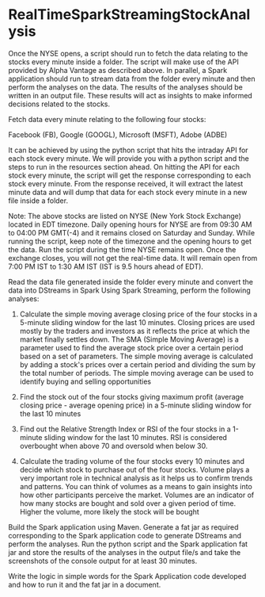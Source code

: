 # RealTimeSparkStreamingStockAnalysis

Once the NYSE opens, a script should run to fetch the data relating to the stocks every minute inside a folder. The script will make use of the API provided by Alpha Vantage as described above. In parallel, a Spark application should run to stream data from the folder every minute and then perform the analyses on the data. The results of the analyses should be written in an output file. These results will act as insights to make informed decisions related to the stocks.

Fetch data every minute relating to the following four stocks:

Facebook (FB),
Google (GOOGL),
Microsoft (MSFT),
Adobe (ADBE)

It can be achieved by using the python script that hits the intraday API for each stock every minute. We will provide you with a python script and the steps to run in the resources section ahead. On hitting the API for each stock every minute, the script will get the response corresponding to each stock every minute. From the response received, it will extract the latest minute data and will dump that data for each stock every minute in a new file inside a folder. 

Note: The above stocks are listed on NYSE (New York Stock Exchange) located in EDT timezone. Daily opening hours for NYSE are from 09:30 AM to 04:00 PM GMT(-4) and it remains closed on Saturday and Sunday. While running the script, keep note of the timezone and the opening hours to get the data. Run the script during the time NYSE remains open. Once the exchange closes, you will not get the real-time data. It will remain open from 7:00 PM IST to 1:30 AM IST (IST is 9.5 hours ahead of EDT).

Read the data file generated inside the folder every minute and convert the data into DStreams in Spark
Using Spark Streaming, perform the following analyses:

1. Calculate the simple moving average closing price of the four stocks in a 5-minute sliding window for the last 10 minutes.  Closing prices are used mostly by the traders and investors as it reflects the price at which the market finally settles down. The SMA (Simple Moving Average) is a parameter used to find the average stock price over a certain period based on a set of parameters. The simple moving average is calculated by adding a stock's prices over a certain period and dividing the sum by the total number of periods. The simple moving average can be used to identify buying and selling opportunities

2. Find the stock out of the four stocks giving maximum profit (average closing price - average opening price) in a 5-minute sliding window for the last 10 minutes

3. Find out the Relative Strength Index or RSI of the four stocks in a 1-minute sliding window for the last 10 minutes. RSI is considered overbought when above 70 and oversold when below 30. 

4. Calculate the trading volume of the four stocks every 10 minutes and decide which stock to purchase out of the four stocks. Volume plays a very important role in technical analysis as it helps us to confirm trends and patterns. You can think of volumes as a means to gain insights into how other participants perceive the market. Volumes are an indicator of how many stocks are bought and sold over a given period of time. Higher the volume, more likely the stock will be bought

Build the Spark application using Maven. Generate a fat jar as required corresponding to the Spark application code to generate DStreams and perform the analyses. Run the python script and the Spark application fat jar and store the results of the analyses in the output file/s and take the screenshots of the console output for at least 30 minutes.

Write the logic in simple words for the Spark Application code developed and how to run it and the fat jar in a document.
